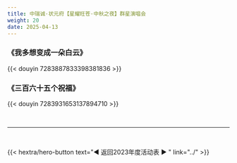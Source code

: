 ```yaml
---
title: 中瑞诚·状元府【星耀旺苍·中秋之夜】群星演唱会
weight: 20
date: 2025-04-13
---
```


### 《我多想变成一朵白云》

{{< douyin 7283887833398381836 >}}

### 《三百六十五个祝福》

{{< douyin 7283931653137894710 >}}

<br>
<hr>
<br>

{{< hextra/hero-button text="◀ 返回2023年度活动表 ▶ " link="../" >}}

